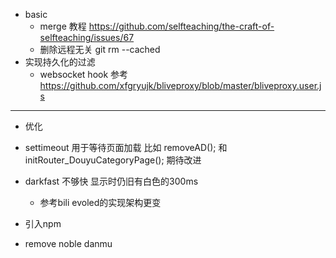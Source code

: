 - basic
  - merge 教程 https://github.com/selfteaching/the-craft-of-selfteaching/issues/67
  - 删除远程无关 git rm --cached 
- 实现持久化的过滤
  - websocket hook 参考 https://github.com/xfgryujk/bliveproxy/blob/master/bliveproxy.user.js
---
- 优化
- settimeout 用于等待页面加载 比如  removeAD(); 和initRouter_DouyuCategoryPage(); 期待改进
- darkfast 不够快 显示时仍旧有白色的300ms
  - 参考bili evoled的实现架构更变
- 引入npm

- remove noble danmu
